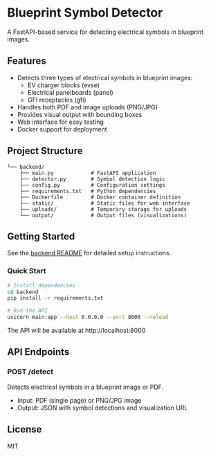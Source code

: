 # Blueprint Symbol Detector

A FastAPI-based service for detecting electrical symbols in blueprint images.

## Features

- Detects three types of electrical symbols in blueprint images:
  - EV charger blocks (evse)
  - Electrical panelboards (panel)
  - GFI receptacles (gfi)
- Handles both PDF and image uploads (PNG/JPG)
- Provides visual output with bounding boxes
- Web interface for easy testing
- Docker support for deployment

## Project Structure

```
└── backend/
    ├── main.py            # FastAPI application
    ├── detector.py        # Symbol detection logic
    ├── config.py          # Configuration settings
    ├── requirements.txt   # Python dependencies
    ├── Dockerfile         # Docker container definition
    ├── static/            # Static files for web interface
    ├── uploads/           # Temporary storage for uploads
    └── output/            # Output files (visualizations)
```

## Getting Started

See the [backend README](backend/README.md) for detailed setup instructions.

### Quick Start

```bash
# Install dependencies
cd backend
pip install -r requirements.txt

# Run the API
uvicorn main:app --host 0.0.0.0 --port 8000 --reload
```

The API will be available at http://localhost:8000

## API Endpoints

### POST /detect

Detects electrical symbols in a blueprint image or PDF.

- Input: PDF (single page) or PNG/JPG image
- Output: JSON with symbol detections and visualization URL

## License

MIT 
